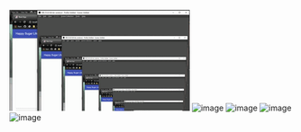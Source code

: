 ![image](https://raw.githubusercontent.com/JonathanSum/JonathanSum/master/hsl_p1.gif)
![image](https://user-images.githubusercontent.com/21982975/102702864-5fe08800-421c-11eb-9c2c-eaf492c253de.png)
![image](https://user-images.githubusercontent.com/21982975/102702865-640ca580-421c-11eb-8527-3dfc7592d1cb.png)
![image](https://user-images.githubusercontent.com/21982975/102702866-653dd280-421c-11eb-88a2-b308f646fdf8.png)
![image](https://user-images.githubusercontent.com/21982975/102702867-666eff80-421c-11eb-823a-23d9042e6e67.png)<br>

